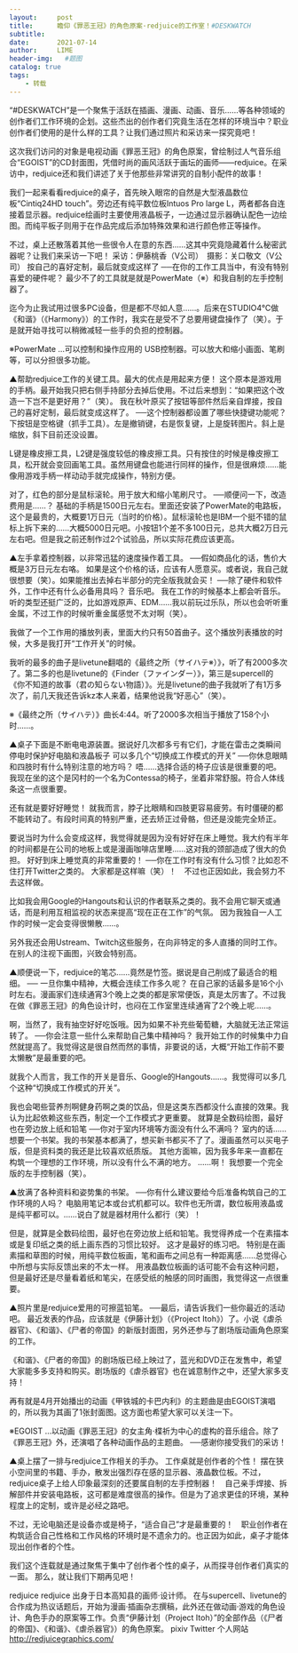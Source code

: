 ```yaml
---
layout:     post
title:      瞻仰《罪恶王冠》的角色原案·redjuice的工作室！#DESKWATCH
subtitle:   
date:       2021-07-14
author:     LIME
header-img:   #题图
catalog: true
tags:
    - 转载
---
```


“#DESKWATCH”是一个聚焦于活跃在插画、漫画、动画、音乐……等各种领域的创作者们工作环境的企划。这些杰出的创作者们究竟生活在怎样的环境当中？职业创作者们使用的是什么样的工具？让我们通过照片和采访来一探究竟吧！

这次我们访问的对象是电视动画《罪恶王冠》的角色原案，曾绘制过人气音乐组合“EGOIST”的CD封面图，凭借时尚的画风活跃于画坛的画师——redjuice。在采访中，redjuice还和我们讲述了关于他那些非常讲究的自制小配件的故事！

我们一起来看看redjuice的桌子，首先映入眼帘的自然是大型液晶数位板“Cintiq24HD touch”。旁边还有纯平数位板Intuos Pro large L，两者都各自连接着显示器。redjuice绘画时主要使用液晶板子，一边通过显示器确认配色一边绘图。而纯平板子则用于在作品完成后添加特殊效果和进行颜色修正等操作。

不过，桌上还散落着其他一些很令人在意的东西……这其中究竟隐藏着什么秘密武器呢？让我们来采访一下吧！
采访：伊藤桃香（V公司）　摄影：关口敬文（V公司）
按自己的喜好定制，最后就变成这样了
──在你的工作工具当中，有没有特别喜爱的硬件呢？
最少不了的工具就是就是PowerMate（※）和我自制的左手控制器了。

迄今为止我试用过很多PC设备，但是都不尽如人意……。后来在STUDIO4℃做《和谐》（《Harmony》）的工作时，我实在是受不了总要用键盘操作了（笑）。于是就开始寻找可以稍微减轻一些手的负担的控制器。

※PowerMate …可以控制和操作应用的 USB控制器。可以放大和缩小画面、笔刷等，可以分担很多功能。

▲帮助redjuice工作的关键工具。最大的优点是用起来方便！
这个原本是游戏用的手柄。最开始我只把右侧手持部分去掉后使用。不过后来想到：“如果把这个改造一下岂不是更好用？”（笑）。
我在秋叶原买了按钮等部件然后亲自焊接，按自己的喜好定制，最后就变成这样了。
──这个控制器都设置了哪些快捷键功能呢？
下按钮是空格键（抓手工具）。左是撤销键，右是恢复键，上是旋转图片。斜上是缩放，斜下目前还没设置。

L键是橡皮擦工具，L2键是强度较低的橡皮擦工具。只有按住的时候是橡皮擦工具，松开就会变回画笔工具。虽然用键盘也能进行同样的操作，但是很麻烦……能像用游戏手柄一样动动手就完成操作，特别方便。

对了，红色的部分是鼠标滚轮。用于放大和缩小笔刷尺寸。
──顺便问一下，改造费用是……？
基础的手柄是1500日元左右。里面还安装了PowerMate的电路板，这个是最贵的，大概要1万日元（当时的价格）。鼠标滚轮也是IBM一个挺不错的鼠标上拆下来的……大概5000日元吧。小按钮1个差不多100日元，总共大概2万日元左右吧。但是我之前还制作过2个试验品，所以实际花费应该更高。

▲左手拿着控制器，以非常迅猛的速度操作着工具。
──假如商品化的话，售价大概是3万日元左右咯。
如果是这个价格的话，应该有人愿意买。或者说，我自己就很想要（笑）。如果能推出去掉右半部分的完全版我就会买！
──除了硬件和软件外，工作中还有什么必备用具吗？
音乐吧。
我在工作的时候基本上都会听音乐。听的类型还挺广泛的，比如游戏原声、EDM……我以前玩过乐队，所以也会听听重金属，不过工作的时候听重金属感觉不太对啊（笑）。

我做了一个工作用的播放列表，里面大约只有50首曲子。这个播放列表播放的时候，大多是我打开“工作开关”的时候。

我听的最多的曲子是livetune翻唱的《最终之所（サイハテ※）》，听了有2000多次了。第二多的也是livetune的《Finder（ファインダー）》，第三是supercell的《你不知道的故事（君の知らない物語）》。光是livetune的曲子我就听了有1万多次了，前几天我还告诉kz本人来着，结果他说我“好恶心”（笑）。

※《最终之所（サイハテ）》曲长4:44。听了2000多次相当于播放了158个小时……。

▲桌子下面是不断电电源装置。据说好几次都多亏有它们，才能在雷击之类瞬间停电时保护好电脑和液晶板子
可以多几个“切换成工作模式的开关”
──你休息眼睛和四肢时有什么特别注意的地方吗？
唔……选择合适的椅子应该是很重要的吧。
我现在坐的这个是冈村的一个名为Contessa的椅子，坐着非常舒服。符合人体线条这一点很重要。

还有就是要好好睡觉！
就我而言，脖子比眼睛和四肢更容易疲劳。有时僵硬的都不能转动了。有段时间真的特别严重，还去矫正过骨骼，但还是没能完全矫正。

要说当时为什么会变成这样，我觉得就是因为没有好好在床上睡觉。我大约有半年的时间都是在公司的地板上或是漫画咖啡店里睡……这对我的颈部造成了很大的负担。
好好到床上睡觉真的非常重要的！
──你在工作时有没有什么习惯？比如忍不住打开Twitter之类的。
大家都是这样嘛（笑）！　不过也正因如此，我会努力不去这样做。

比如我会用Google的Hangouts和认识的作者联系之类的。我不会用它聊天或通话，而是利用互相监视的状态来提高“现在正在工作”的气氛。 因为我独自一人工作的时候一定会变得很懒散……。

另外我还会用Ustream、Twitch这些服务，在向非特定的多人直播的同时工作。在别人的注视下画图，兴致会特别高。

▲顺便说一下，redjuice的笔芯……竟然是竹签。据说是自己削成了最适合的粗细。
── 一旦你集中精神，大概会连续工作多久呢？
在自己家的话最多是16个小时左右。漫画家们连续通宵3个晚上之类的都是家常便饭，真是太厉害了。不过我在做《罪恶王冠》的角色设计时，也闷在工作室里连续通宵了2个晚上呢……。

啊，当然了，我有抽空好好吃饭哦。因为如果不补充些葡萄糖，大脑就无法正常运转了。
──你会注意一些什么来帮助自己集中精神吗？
我开始工作的时候集中力自然就提高了。我觉得这是很自然而然的事情，非要说的话，大概“开始工作前不要太懒散”是最重要的吧。

就我个人而言，我工作的开关是音乐、Google的Hangouts……。我觉得可以多几个这种“切换成工作模式的开关”。

我也会喝些营养剂啊健身药啊之类的饮品，但是这类东西都没什么直接的效果。我认为比起依赖这些东西，制定一个工作模式才更重要。
就算是全数码绘图，最好也在旁边放上纸和铅笔
──你对于室内环境等方面没有什么不满吗？
室内的话……想要一个书架。我的书架基本都满了，想买新书都买不了了。漫画虽然可以买电子版，但是资料类的我还是比较喜欢纸质版。
其他方面嘛，因为我多年来一直都在构筑一个理想的工作环境，所以没有什么不满的地方。
……啊！ 我想要一个完全版的左手控制器（笑）。


▲放满了各种资料和姿势集的书架。
──你有什么建议要给今后准备构筑自己的工作环境的人吗？
电脑用笔记本或台式机都可以。软件也无所谓，数位板用液晶或是纯平都可以。……说白了就是器材用什么都行（笑）！

但是，就算是全数码绘图，最好也在旁边放上纸和铅笔。我觉得养成一个在素描本或是复印纸之类的纸上画东西的习惯比较好。
这才是最好的练习吧。
特别是在画素描和草图的时候，用纯平数位板画，笔和画布之间总有一种距离感……总觉得心中所想与实际反馈出来的不太一样。
用液晶数位板画的话可能不会有这种问题，但是最好还是尽量看着纸和笔尖，在感受纸的触感的同时画图，我觉得这一点很重要。

▲照片里是redjuice爱用的可擦蓝铅笔。
──最后，请告诉我们一些你最近的活动吧。
最近发表的作品，应该就是《伊藤计划》（《Project Itoh》）了。小说《虐杀器官》、《和谐》、《尸者的帝国》的新版封面图，另外还参与了剧场版动画角色原案的工作。

《和谐》、《尸者的帝国》的剧场版已经上映过了，蓝光和DVD正在发售中，希望大家能多多支持和购买。剧场版的《虐杀器官》也在诚意制作之中，还望大家多支持！

再有就是4月开始播出的动画《甲铁城的卡巴内利》的主题曲是由EGOIST演唱的，所以我为其画了1张封面图。这方面也希望大家可以关注一下。

※EGOIST …以动画《罪恶王冠》的女主角·楪祈为中心的虚构的音乐组合。除了《罪恶王冠》外，还演唱了各种动画作品的主题曲。
──感谢你接受我们的采访！

▲桌上摆了一排与redjuice工作相关的手办。
工作桌就是创作者的个性！
摆在狭小空间里的书籍、手办，散发出强烈存在感的显示器、液晶数位板。不过，redjuice桌子上给人印象最深刻的还要属自制的左手控制器！　自己亲手焊接、拆解部件并安装电路板，这可都是难度很高的操作。但是为了追求更佳的环境，某种程度上的定制，或许是必经之路吧。

不过，无论电脑还是设备亦或是椅子，“适合自己”才是最重要的！　职业创作者在构筑适合自己性格和工作风格的环境时是不遗余力的。也正因为如此，桌子才能体现出创作者的个性。

我们这个连载就是通过聚焦于集中了创作者个性的桌子，从而探寻创作者们真实的一面。
那么，就让我们下期再见吧！

redjuice
redjuice
出身于日本高知县的画师·设计师。
在与supercell、livetune的合作成为热议话题后，开始为漫画·插画杂志撰稿，此外还在做动画·游戏的角色设计、角色手办的原案等工作。负责“伊藤计划（Project Itoh）”的全部作品（《尸者的帝国》、《和谐》、《虐杀器官》）的角色原案。
pixiv
Twitter
个人网站 http://redjuicegraphics.com/
